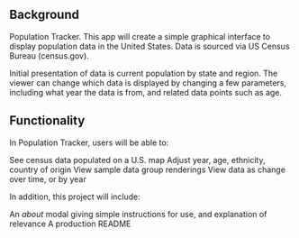 ## Background

Population Tracker. This app will create a simple graphical interface to display population data in the United States. Data is sourced via US Census Bureau (census.gov).

Initial presentation of data is current population by state and region. The viewer can change which data is displayed by changing a few parameters, including what year the data is from, and related data points such as age.

## Functionality

In Population Tracker, users will be able to:

See census data populated on a U.S. map
Adjust year, age, ethnicity, country of origin
View sample data group renderings
View data as change over time, or by year

In addition, this project will include:

An _about_ modal giving simple instructions for use, and explanation of relevance
A production README
